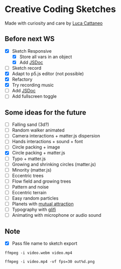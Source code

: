 # Creative Coding Sketches

Made with curiosity and care by [Luca Cattaneo](https://www.instagram.com/lucacattan3o/)

## Before next WS
- [x] Sketch Responsive
  - [x] Store all vars in an object
  - [x] Add [JSDoc](https://jsdoc.app/)
- [ ] Sketch record
 - [x] Adapt to p5.js editor (not possible)
 - [x] Refactory
 - [x] Try recording music
 - [ ] Add [JSDoc](https://jsdoc.app/)
- [ ] Add fullscreen toggle

## Some ideas for the future

- [ ] Falling sand (3d?)
- [ ] Random walker animated
- [ ] Camera interactions + matter.js dispersion
- [ ] Hands interactions + sound + font
- [ ] Circle packing + image
- [x] Circle packing + matter.js
- [ ] Typo + matter.js
- [ ] Growing and shrinking circles (matter.js)
- [ ] Minority (matter.js)
- [ ] Eccentric trees
- [ ] Flow field and growing trees
- [ ] Pattern and noise
- [ ] Eccentric terrain
- [ ] Easy random particles
- [ ] Planets with [mutual attraction](https://www.youtube.com/watch?v=GjbKsOkN1Oc)
- [ ] Typography with [glifi](https://www.domestika.org/it/courses/2729-coding-creativo-realizza-visual-con-javascript/units/9672-tipo-di-schizzo#course_lesson_28444)
- [ ] Animating with microphone or audio sound

## Note

- [x] Pass file name to sketch export

`ffmpeg -i video.webm video.mp4`

`ffmpeg -i video.mp4 -vf fps=30 out%d.png`